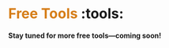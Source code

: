 # **<span style="color:rgb(214, 126, 25);">Free Tools</span>** :tools:



**Stay tuned for more free tools—coming soon!**